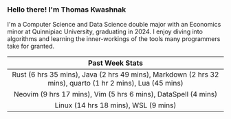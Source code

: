 
### Hello there! I'm Thomas Kwashnak

I'm a Computer Science and Data Science double major with an Economics
minor at Quinnipiac University, graduating in 2024.
I enjoy diving into algorithms and learning the inner-workings of the tools
many programmers take for granted.

| Past Week Stats |
| :---: |
| Rust (6 hrs 35 mins), Java (2 hrs 49 mins), Markdown (2 hrs 32 mins), quarto (1 hr 2 mins), Lua (45 mins) |
| Neovim (9 hrs 17 mins), Vim (5 hrs 6 mins), DataSpell (4 mins) |
| Linux (14 hrs 18 mins), WSL (9 mins) |

